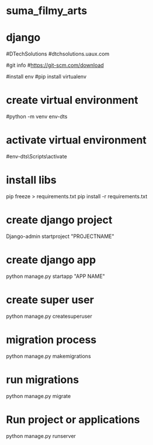 # suma_filmy_arts
# django 
#DTechSolutions
#dtchsolutions.uaux.com


#git info
#https://git-scm.com/download
<!-- #clone-link : https://github.com/DineshBadugu/DTechSolutions.git -->




#install env
#pip install virtualenv
# create virtual environment
#python -m venv env-dts

# activate virtual environment
#env-dts\Scripts\activate

# install libs
pip freeze > requirements.txt 
pip install -r requirements.txt

# create django  project
Django-admin startproject "PROJECTNAME"

# create django app 
python manage.py startapp "APP NAME"

# create super user 
python manage.py createsuperuser
# migration process 
python manage.py makemigrations 

# run migrations 
python manage.py migrate 

# Run project or applications
python manage.py runserver
